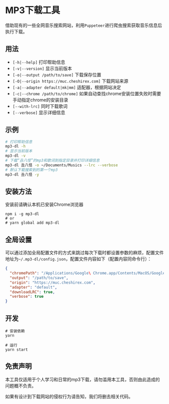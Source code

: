 # MP3下载工具
借助现有的一些全网音乐搜索网站，利用`Puppeteer`进行爬虫搜索获取音乐信息后执行下载。

## 用法
- `[-h|--help]` 打印帮助信息
- `[-v|--version]` 显示当前版本
- `[-o|--output /path/to/save]` 下载保存位置
- `[-O|--origin https://muc.cheshirex.com]` 下载网站来源
- `[-a|--adapter default|mk|mm]` 适配器，根据网站决定
- `[-c|--chrome /path/to/chrome]` 如果自动查找chrome安装位置失败时需要手动指定chrome的安装目录
- `[--with-lrc]` 同时下载歌词
- `[--verbose]` 显示详细信息

## 示例
```bash
# 打印帮助信息
mp3-dl -h
# 显示当前版本
mp3-dl -v
# 下载“丑八怪”的mp3和歌词到指定目录并打印详细信息
mp3-dl 丑八怪 -o ~/Documents/Musics --lrc --verbose
# 默认下载搜索到的第一个mp3
mp3-dl 丑八怪 -y
```

## 安装方法
安装前请确认本机已安装Chrome浏览器
```shell
npm i -g mp3-dl
# or
# yarn global add mp3-dl
```

## 全局设置
可以通过添加全局配置文件的方式来跳过每次下载时都设置参数的麻烦，配置文件地址为`~/.mp3-dl/config.json`，配置文件内容如下（配置内容同命令行）：

```json
{
  "chromePath": "/Applications/Google\ Chrome.app/Contents/MacOS/Google\ Chrome",
  "output": "/path/to/save",
  "origin": "https://muc.cheshirex.com",
  "adapter": "default",
  "downloadLRC": true,
  "verbose": true
}
```

## 开发

```shell
# 安装依赖
yarn

# 运行
yarn start
```

## 免责声明
本工具仅适用于个人学习和日常的mp3下载，请勿滥用本工具，否则由此造成的问题概不负责。

如果有设计到下载网站的侵权行为请告知，我们将删去相关代码。
